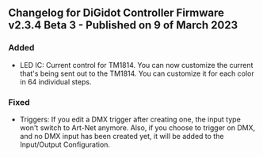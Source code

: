 ## Changelog for DiGidot Controller Firmware v2.3.4 Beta 3 - Published on 9 of March 2023 ##

### Added ###
* LED IC: Current control for TM1814. You can now customize the current that's being sent out to the TM1814. You can customize it for each color in 64 individual steps.

### Fixed ###
* Triggers: If you edit a DMX trigger after creating one, the input type won't switch to Art-Net anymore. Also, if you choose to trigger on DMX, and no DMX input has been created yet, it will be added to the Input/Output Configuration.
